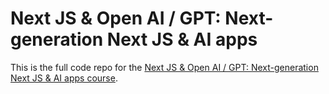 # Next JS & Open AI / GPT: Next-generation Next JS & AI apps
This is the full code repo for the [Next JS & Open AI / GPT: Next-generation Next JS & AI apps course](https://www.udemy.com/course/next-js-ai/?referralCode=CF9492ACD4991930F84E).
